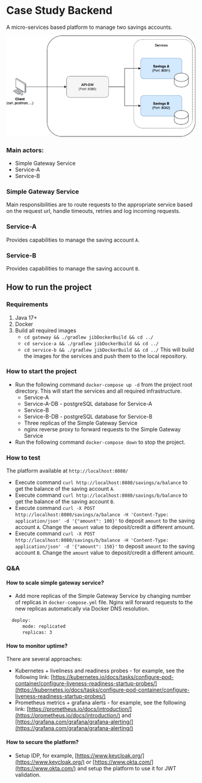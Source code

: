 # Case Study Backend

A micro-services based platform to manage two savings accounts.

![img.png](img.png)

### Main actors:

- Simple Gateway Service
- Service-A
- Service-B

### Simple Gateway Service

Main responsibilities are to route requests to the appropriate service based on the request url,
handle timeouts, retries and log incoming requests.

### Service-A

Provides capabilities to manage the saving account `A`.

### Service-B

Provides capabilities to manage the saving account `B`.

## How to run the project

### Requirements

1. Java 17+
2. Docker
3. Build all required images
    - `cd gateway && ./gradlew jibDockerBuild && cd ../`
    - `cd service-a && ./gradlew jibDockerBuild && cd ../`
    - `cd service-b && ./gradlew jibDockerBuild && cd ../`
      This will build the images for the services and push them to the local repository.

### How to start the project

- Run the following command `docker-compose up -d` from the project root directory.
  This will start the services and all required infrastructure.
    - Service-A
    - Service-A-DB - postgreSQL database for Service-A
    - Service-B
    - Service-B-DB - postgreSQL database for Service-B
    - Three replicas of the Simple Gateway Service
    - nginx reverse proxy to forward requests to the Simple Gateway Service
- Run the following command `docker-compose down` to stop the project.

### How to test

The platform available at `http://localhost:8080/`

- Execute command `curl http://localhost:8080/savings/a/balance` to get the balance of the saving account `A`.
- Execute command `curl http://localhost:8080/savings/b/balance` to get the balance of the saving account `B`.
- Execute
  command `curl -X POST http://localhost:8080/savings/a/balance -H 'Content-Type: application/json' -d '{"amount": 100}'`
  to
  deposit `amount` to the saving account `A`. Change the `amount` value to deposit/credit a different amount.
- Execute
  command `curl -X POST http://localhost:8080/savings/b/balance -H 'Content-Type: application/json' -d '{"amount": 150}'`
  to
  deposit `amount` to the saving account `B`. Change the `amount` value to deposit/credit a different amount.

### Q&A

#### How to scale simple gateway service?

- Add more replicas of the Simple Gateway Service by changing number of replicas in `docker-compose.yml` file. Nginx
  will forward requests to the new replicas automatically via Docker DNS resolution.

```
  deploy:
      mode: replicated
      replicas: 3
``` 

#### How to monitor uptime?

There are several approaches:

- Kubernetes + liveliness and readiness probes - for example, see the following link:
  [https://kubernetes.io/docs/tasks/configure-pod-container/configure-liveness-readiness-startup-probes/](https://kubernetes.io/docs/tasks/configure-pod-container/configure-liveness-readiness-startup-probes/)
- Prometheus metrics + grafana alerts - for example, see the following link:
  [https://prometheus.io/docs/introduction/](https://prometheus.io/docs/introduction/)
  and [https://grafana.com/grafana/grafana-alerting/](https://grafana.com/grafana/grafana-alerting/)

#### How to secure the platform?

- Setup IDP, for example, [https://www.keycloak.org/](https://www.keycloak.org/)
  or [https://www.okta.com/](https://www.okta.com/) and setup the platform to use it for JWT validation.
